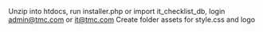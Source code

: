 Unzip into htdocs, run installer.php or import it_checklist_db, login admin@tmc.com or it@tmc.com
Create folder assets for style.css and logo
